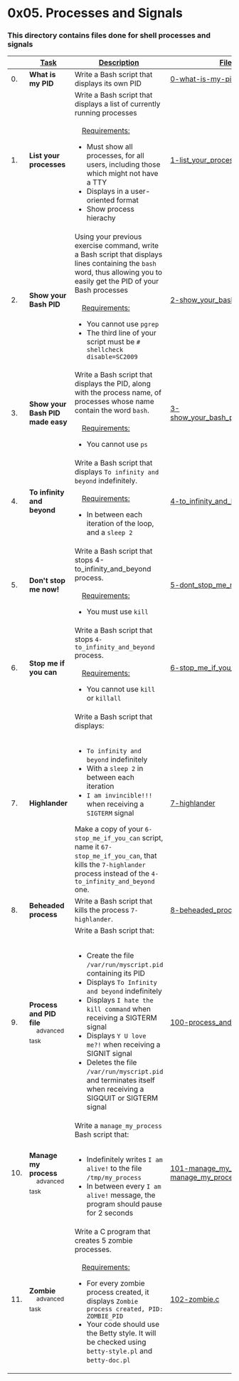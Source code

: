 # 0x05. Processes and Signals

### This directory contains files done for shell processes and signals

| | <ins>**Task**</ins> | <ins>**Description**</ins> | <ins>**File**</ins> |
| --- | --- | --- | --- |
| 0. | **What is my PID** | Write a Bash script that displays its own PID | [0-what-is-my-pid](0-what-is-my-pid) |
| 1. | **List your processes** | Write a Bash script that displays a list of currently running processes<br><br>&emsp;<ins>Requirements:</ins><ul><li>Must show all processes, for all users, including those which might not have a TTY</li><li>Displays in a user-oriented format</li><li>Show process hierachy</li></ul> | [1-list_your_processes](1-list_your_processes) |
| 2. | **Show your Bash PID** | Using your previous exercise command, write a Bash script that displays lines containing the `bash` word, thus allowing you to easily get the PID of your Bash processes<br><br>&emsp;<ins>Requirements:</ins><ul><li>You cannot use `pgrep`</li><li>The third line of your script must be `# shellcheck disable=SC2009`</li></ul> | [2-show_your_bash_pid](2-show_your_bash_pid) |
| 3. | **Show your Bash PID made easy** | Write a Bash script that displays the PID, along with the process name, of processes whose name contain the word `bash`.<br><br>&emsp;<ins>Requirements:</ins><ul><li>You cannot use `ps`</li></ul> | [3-show_your_bash_pid_made_easy](3-show_your_bash_pid_made_easy) |
| 4. | **To infinity and beyond** | Write a Bash script that displays `To infinity and beyond` indefinitely.<br><br>&emsp;<ins>Requirements:</ins><ul><li>In between each iteration of the loop, and a `sleep 2`</li></ul> | [4-to_infinity_and_beyond](4-to_infinity_and_beyond) |
| 5. | **Don't stop me now!** | Write a Bash script that stops 4-to_infinity_and_beyond process.<br><br>&emsp;<ins>Requirements:</ins><ul><li>You must use `kill`</li></ul> | [5-dont_stop_me_now](5-dont_stop_me_now) |
| 6. | **Stop me if you can** | Write a Bash script that stops `4-to_infinity_and_beyond` process.<br><br>&emsp;<ins>Requirements:</ins><ul><li>You cannot use `kill` or `killall`</li></ul> | [6-stop_me_if_you_can](6-stop_me_if_you_can) |
| 7. | **Highlander** | Write a Bash script that displays:<br>&emsp;<ul><li>`To infinity and beyond` indefinitely</li><li>With a `sleep 2` in between each  iteration</li><li>`I am invincible!!!` when receiving a `SIGTERM` signal</li></ul>Make a copy of your `6-stop_me_if_you_can` script, name it `67-stop_me_if_you_can`, that kills the `7-highlander` process instead of the `4-to_infinity_and_beyond` one. | [7-highlander](7-highlander) |
| 8. | **Beheaded process** | Write a Bash script that kills the process `7-highlander`. | [8-beheaded_process](8-beheaded_process) |
| 9. | **Process and PID file**<br>&emsp;<sup>advanced task</sup> | Write a Bash script that:<br>&emsp;<ul><li>Create the file `/var/run/myscript.pid` containing its PID</li><li>Displays `To Infinity and beyond` indefinitely</li><li>Displays `I hate the kill command` when receiving a SIGTERM signal</li><li>Displays `Y U love me?!` when receiving a SIGNIT signal</li><li>Deletes the file `/var/run/myscript.pid` and terminates itself when receiving a SIGQUIT or SIGTERM signal</li></ul> | [100-process_and_pid_file](100-process_and_pid_file) |
| 10. | **Manage my process**<br>&emsp;<sup>advanced task</sup> | Write a `manage_my_process` Bash script that:<br><br><ul><li>Indefinitely writes `I am alive!` to the file `/tmp/my_process`</li><li>In between every `I am alive!` message, the program should pause for 2 seconds</li></ul> | [101-manage_my_process](101-manage_my_process), [manage_my_process](manage_my_process) |
| 11. | **Zombie**<br>&emsp;<sup>advanced task</sup> | Write a C program that creates 5 zombie processes.<br><br>&emsp;<ins>Requirements:</ins><ul><li>For every zombie process created, it displays `Zombie process created, PID: ZOMBIE_PID`</li><li>Your code should use the Betty style. It will be checked using `betty-style.pl` and `betty-doc.pl`</li></ul> | [102-zombie.c](102-zombie.c) |
